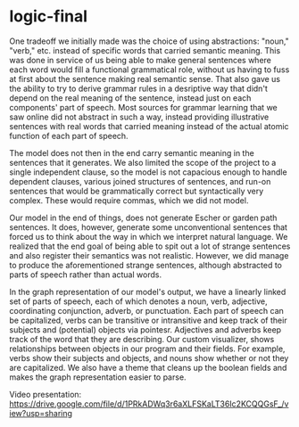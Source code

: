 # logic-final

One tradeoff we initially made was the choice of using abstractions: "noun," "verb," etc. instead of specific words that carried semantic meaning. This was
done in service of us being able to make general sentences where each word would fill a functional grammatical role, without us having to fuss at first
about the sentence making real semantic sense. That also gave us the ability to try to derive grammar rules in a desriptive way that didn't depend on the
real meaning of the sentence, instead just on each components' part of speech. Most sources for grammar learning that we saw online did not abstract in such
a way, instead providing illustrative sentences with real words that carried meaning instead of the actual atomic function of each part of speech.

The model does not then in the end carry semantic meaning in the sentences that it generates. We also limited the scope of the project to a single independent
clause, so the model is not capacious enough to handle dependent clauses, various joined structures of sentences, and run-on sentences that would be grammatically correct but syntactically very complex. These would require commas, which we did not model.

Our model in the end of things, does not generate Escher or garden path sentences. It does, however, generate some unconventional sentences that forced us to think about the way in which we interpret natural language. We realized that the end goal of being able to spit out a lot of strange sentences and also register their semantics was not realistic. However, we did manage to produce the aforementioned strange sentences, although abstracted to parts of speech rather than
actual words.

In the graph representation of our model's output, we have a linearly linked set of parts of speech, each of which denotes a noun, verb, adjective, coordinating conjunction, adverb, or punctuation. Each part of speech can be capitalized, verbs can be transitive or intransitive and keep track of their subjects and (potential) objects via pointesr. Adjectives and adverbs keep track of the word that they are describing. Our custom visualizer, shows relationships between objects in our program and their fields. For example, verbs show their subjects and objects, and nouns show whether or not they are capitalized. We also have a theme that cleans up the boolean fields and makes the graph representation easier to parse.

Video presentation: https://drive.google.com/file/d/1PRkADWq3r6aXLFSKaLT36Ic2KCQQGsF_/view?usp=sharing
